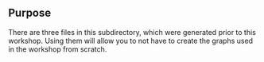 ## Purpose

There are three files in this subdirectory, which were generated prior to this workshop.  Using them will allow you to not have to create the graphs used in the workshop from scratch.
